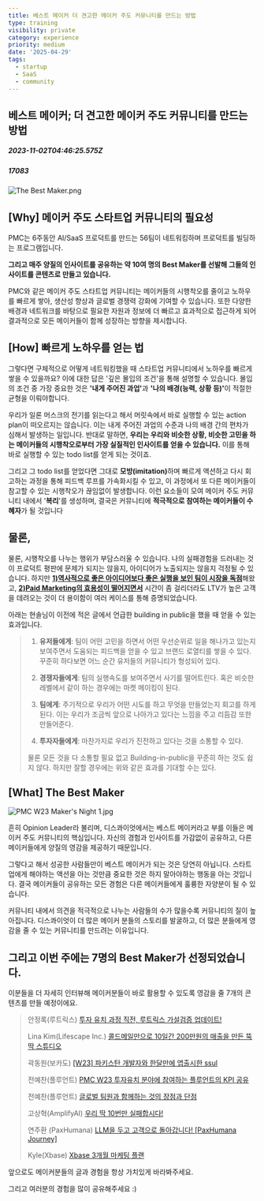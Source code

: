 ```yaml
---
title: 베스트 메이커 더 견고한 메이커 주도 커뮤니티를 만드는 방법
type: training
visibility: private
category: experience
priority: medium
date: '2025-04-29'
tags:
  - startup
  - SaaS
  - community
---
```

## 베스트 메이커; 더 견고한 메이커 주도 커뮤니티를 만드는 방법
##### 2023-11-02T04:46:25.575Z
##### 17083

<img src="https://media.disquiet.io/images/makerlog/07a867dbfc3d16497aa42ed53c07434cb715c362d648f2a57e909665f212346e" alt="The Best Maker.png" title="The Best Maker.png"><p></p><h2>[Why] 메이커 주도 스타트업 커뮤니티의 필요성</h2><p>PMC는 6주동안 AI/SaaS 프로덕트를 만드는 56팀이 네트워킹하며 프로덕트를 빌딩하는 프로그램입니다.</p><p><strong>그리고 매주 양질의 인사이트를 공유하는 약 10여 명의 Best Maker를 선발해 그들의 인사이트를 콘텐츠로 만들고 있습니다.</strong></p><p></p><p>PMC와 같은 메이커 주도 스타트업 커뮤니티는 메이커들의 시행착오를 줄이고 노하우를 빠르게 쌓아, 생산성 향상과 글로벌 경쟁력 강화에 기여할 수 있습니다. 또한 다양한 배경과 네트워크를 바탕으로 필요한 자원과 정보에 더 빠르고 효과적으로 접근하게 되어 결과적으로 모든 메이커들이 함께 성장하는 방향을 제시합니다.</p><p></p><p></p><h2>[How] 빠르게 노하우를 얻는 법</h2><p>그렇다면 구체적으로 어떻게 네트워킹했을 때 스타트업 커뮤니티에서 노하우를 빠르게 쌓을 수 있을까요? 이에 대한 답은 '깊은 몰입의 조건'을 통해 설명할 수 있습니다. 몰입의 조건 중 가장 중요한 것은 <strong>'내게 주어진 과업'</strong>과 <strong>'나의 배경(능력, 상황 등)'</strong>이 적절한 균형을 이뤄야합니다.</p><p></p><p>우리가 일론 머스크의 전기를 읽는다고 해서 머릿속에서 바로 실행할 수 있는 action plan이 떠오르지는 않습니다. 이는 내게 주어진 과업의 수준과 나의 배경 간의 편차가 심해서 발생하는 일입니다. 반대로 말하면, <strong>우리는 우리와 비슷한 상황, 비슷한 고민을 하는 메이커들의 시행착오로부터 가장 실질적인 인사이트를 얻을 수 있습니다.</strong> 이를 통해 바로 실행할 수 있는 todo list를 얻게 되는 것이죠.</p><p></p><p>그리고 그 todo list를 얻었다면 그대로 <strong>모방(imitation)</strong>하며 빠르게 액션하고 다시 회고하는 과정을 통해 피드백 루프를 가속화시킬 수 있고, 이 과정에서 또 다른 메이커들이 참고할 수 있는 시행착오가 끊임없이 발생합니다. 이런 요소들이 모여 메이커 주도 커뮤니티 내에서 '<strong>복리</strong>'를 생성하며, 결국은 커뮤니티에 <strong>적극적으로 참여하는 메이커들이 수혜자</strong>가 될 것입니다</p><p></p><h2>물론,</h2><p>물론, 시행착오를 나누는 행위가 부담스러울 수 있습니다. 나의 실패경험을 드러내는 것이 프로덕트 평판에 문제가 되지는 않을지, 아이디어가 노출되지는 않을지 걱정될 수 있습니다. 하지만 <strong><u>1)역사적으로 좋은 아이디어보다 좋은 실행을 보인 팀이 시장을 독점</u></strong>해왔고, <strong><u>2)Paid Marketing의 효용성이 떨어지면서</u></strong> 시간이 좀 걸리더라도 LTV가 높은 고객을 데려오는 것이 더 용이함이 여러 케이스를 통해 증명되었습니다.</p><p></p><p>아래는 현솔님이 이전에 적은 글에서 언급한 building in public을 했을 때 얻을 수 있는 효과입니다.</p><blockquote><ol><li><p><strong>유저들에게</strong>: 팀이 어떤 고민을 하면서 어떤 우선순위로 일을 해나가고 있는지 보여주면서 도움되는 피드백을 얻을 수 있고 브랜드 로열티를 쌓을 수 있다. 꾸준히 하다보면 어느 순간 유저들의 커뮤니티가 형성되어 있다.</p></li><li><p><strong>경쟁자들에게</strong>: 팀의 실행속도를 보여주면서 사기를 떨어트린다. 혹은 비슷한 레벨에서 같이 하는 경우에는 마켓 메이킹이 된다.</p></li><li><p><strong>팀에게</strong>: 주기적으로 우리가 어떤 시도를 하고 무엇을 만들었는지 회고를 하게 된다. 이는 우리가 조금씩 앞으로 나아가고 있다는 느낌을 주고 리듬감 또한 만들어준다.</p></li><li><p><strong>투자자들에게</strong>: 마찬가지로 우리가 진전하고 있다는 것을 소통할 수 있다.</p></li></ol><p>물론 모든 것을 다 소통할 필요 없고 Building-in-public을 꾸준히 하는 것도 쉽지 않다. 하지만 잘할 경우에는 위와 같은 효과를 기대할 수는 있다.</p></blockquote><p></p><p></p><h2>[What] The Best Maker</h2><img src="https://media.disquiet.io/images/makerlog/2186a1460e80dafca49d78249f585acbc80d3d08eb14284254bb31bb6109c894" alt="PMC W23 Maker's Night 1.jpg" title="PMC W23 Maker's Night 1.jpg"><p>흔히 Opinion Leader라 불리며, 디스콰이엇에서는 베스트 메이커라고 부를 이들은 메이커 주도 커뮤니티의 핵심입니다. 자신의 경험과 인사이트를 가감없이 공유하고, 다른 메이커들에게 양질의 영감을 제공하기 때문입니다.</p><p></p><p>그렇다고 해서 성공한 사람들만이 베스트 메이커가 되는 것은 당연히 아닙니다. 스타트업에게 해야하는 액션을 아는 것만큼 중요한 것은 하지 말아야하는 행동을 아는 것입니다. 결국 메이커들이 공유하는 모든 경험은 다른 메이커들에게 훌륭한 자양분이 될 수 있습니다.</p><p></p><p>커뮤니티 내에서 의견을 적극적으로 나누는 사람들의 수가 많을수록 커뮤니티의 질이 높아집니다. 디스콰이엇이 더 많은 메이커 분들의 스토리를 발굴하고, 더 많은 분들에게 영감을 줄 수 있는 커뮤니티를 만드려는 이유입니다.</p><p></p><h2>그리고 이번 주에는 7명의 Best Maker가 선정되었습니다.</h2><p>이분들을 더 자세히 인터뷰해 메이커분들이 바로 활용할 수 있도록 영감을 줄 7개의 콘텐츠를 만들 예정이에요.</p><blockquote><p>안정록(루트릭스)&nbsp;<a target="_blank" rel="noopener noreferrer nofollow" class="text-blue-500 hover:text-blue-300 no-underline text-blue-500 hover:text-blue-300 no-underline text-blue-500 hover:text-blue-300 no-underline" href="https://disquiet.io/@jungrok91/makerlog/%ED%88%AC%EC%9E%90-%EC%9C%A0%EC%B9%98-%EA%B3%BC%EC%A0%95%EC%9D%98-%EC%9D%B4%EB%AA%A8%EC%A0%80%EB%AA%A8-1698156155221?utm_source=stibee&amp;utm_medium=newsletter&amp;utm_campaign=contents-distribution&amp;utm_content=23-10-30-PMC-newsletter">투자 유치 과정 직전, 루트릭스 가설검증 업데이트!</a></p><p>Lina Kim(Lifescape Inc.)&nbsp;<a target="_blank" rel="noopener noreferrer nofollow" class="text-blue-500 hover:text-blue-300 no-underline text-blue-500 hover:text-blue-300 no-underline text-blue-500 hover:text-blue-300 no-underline" href="https://disquiet.io/@klalak0222/makerlog/%EC%BD%9C%EB%93%9C%EB%A9%94%EC%9D%BC%EB%A7%8C%EC%9C%BC%EB%A1%9C-10%EC%9D%BC%EA%B0%84-200%EB%A7%8C%EC%9B%90%EC%9D%98-%EB%A7%A4%EC%B6%9C%EC%9D%84-%EB%A7%8C%EB%93%A0-%EB%9A%9D%EB%94%B1-%EC%8A%A4%ED%8A%9C%EB%94%94%EC%98%A4-%EA%B7%B8%EB%A6%AC%EA%B3%A0-closed-ir-1698303326180?utm_source=stibee&amp;utm_medium=newsletter&amp;utm_campaign=contents-distribution&amp;utm_content=23-10-30-PMC-newsletter">콜드메일만으로 10일간 200만원의 매출을 만든 뚝딱 스튜디오</a></p><p>곽동원(보카도)&nbsp;<a target="_blank" rel="noopener noreferrer nofollow" class="text-blue-500 hover:text-blue-300 no-underline text-blue-500 hover:text-blue-300 no-underline text-blue-500 hover:text-blue-300 no-underline" href="https://disquiet.io/@dongwon/makerlog/%ED%8C%8C%ED%82%A4%EC%8A%A4%ED%83%84-%EA%B0%9C%EB%B0%9C%EC%9E%90%EC%99%80-%ED%95%9C%EB%8B%AC%EB%A7%8C%EC%97%90-%EC%95%B1%EC%B6%9C%EC%8B%9C%ED%95%9C-ssul-1698207285429?utm_source=stibee&amp;utm_medium=newsletter&amp;utm_campaign=contents-distribution&amp;utm_content=23-10-30-PMC-newsletter">[W23] 파키스탄 개발자와 한달만에 앱출시한 ssul</a></p><p>전예찬(플루언트)&nbsp;<a target="_blank" rel="noopener noreferrer nofollow" class="text-blue-500 hover:text-blue-300 no-underline text-blue-500 hover:text-blue-300 no-underline text-blue-500 hover:text-blue-300 no-underline" href="https://disquiet.io/@fluentt88/makerlog/pmc-w23-%ED%88%AC%EC%9E%90%EC%9C%A0%EC%B9%98-%EB%B6%84%EC%95%BC%EC%97%90-%EC%B0%B8%EC%97%AC%ED%95%98%EB%8A%94-%ED%94%8C%EB%A3%A8%EC%96%B8%ED%8A%B8%EC%9D%98-kpi-%EA%B3%B5%EC%9C%A0-1698241051575?utm_source=stibee&amp;utm_medium=newsletter&amp;utm_campaign=contents-distribution&amp;utm_content=23-10-30-PMC-newsletter">PMC W23 투자유치 분야에 참여하는 플루언트의 KPI 공유</a></p><p>전예찬(플루언트)&nbsp;<a target="_blank" rel="noopener noreferrer nofollow" class="text-blue-500 hover:text-blue-300 no-underline text-blue-500 hover:text-blue-300 no-underline text-blue-500 hover:text-blue-300 no-underline text-blue-500 hover:text-blue-300 no-underline" href="https://disquiet.io/@fluentt88/makerlog/%EA%B8%80%EB%A1%9C%EB%B2%8C-%ED%8C%80%EC%9B%90%EA%B3%BC-%ED%95%A8%EA%BB%98%ED%95%98%EB%8A%94-%EA%B2%83%EC%9D%98-%EC%9E%A5%EC%A0%90%EA%B3%BC-%EB%8B%A8%EC%A0%90?utm_source=stibee&amp;utm_medium=newsletter&amp;utm_campaign=contents-distribution&amp;utm_content=23-10-30-PMC-newsletter">글로벌 팀원과 함께하는 것의 장점과 단점</a></p><p>고상혁(AmplifyAI)&nbsp;<a target="_blank" rel="noopener noreferrer nofollow" class="text-blue-500 hover:text-blue-300 no-underline text-blue-500 hover:text-blue-300 no-underline text-blue-500 hover:text-blue-300 no-underline" href="https://disquiet.io/@kosh9575/makerlog/%EC%9A%B0%EB%A6%AC-%EB%94%B1-10%EB%B2%88%EB%A7%8C-%EC%8B%A4%ED%8C%A8%ED%95%98%EC%9E%90?utm_source=stibee&amp;utm_medium=newsletter&amp;utm_campaign=contents-distribution&amp;utm_content=23-10-30-PMC-newsletter">우리 딱 10번만 실패합시다!</a></p><p>연주환 (PaxHumana)&nbsp;<a target="_blank" rel="noopener noreferrer nofollow" class="text-blue-500 hover:text-blue-300 no-underline text-blue-500 hover:text-blue-300 no-underline text-blue-500 hover:text-blue-300 no-underline" href="https://disquiet.io/@titanism2197/makerlog/llm%EC%9D%84-%EB%91%90%EA%B3%A0-%EA%B3%A0%EA%B0%9D%EC%9C%BC%EB%A1%9C-%EB%8F%8C%EC%95%84%EA%B0%91%EB%8B%88%EB%8B%A4-pax-humana-journey-1698300726293?utm_source=stibee&amp;utm_medium=newsletter&amp;utm_campaign=contents-distribution&amp;utm_content=23-10-30-PMC-newsletter">LLM을 두고 고객으로 돌아갑니다! [PaxHumana Journey]</a></p><p>Kyle(Xbase)&nbsp;<a target="_blank" rel="noopener noreferrer nofollow" class="text-blue-500 hover:text-blue-300 no-underline text-blue-500 hover:text-blue-300 no-underline text-blue-500 hover:text-blue-300 no-underline" href="https://disquiet.io/@qkrghdqja71/makerlog/xbase-3%EA%B0%9C%EC%9B%94-%EB%A7%88%EC%BC%80%ED%8C%85-%ED%94%8C%EB%9E%9C?utm_source=stibee&amp;utm_medium=newsletter&amp;utm_campaign=contents-distribution&amp;utm_content=23-10-30-PMC-newsletter">Xbase 3개월 마케팅 플랜</a></p></blockquote><p></p><p>앞으로도 메이커분들의 글과 경험을 항상 가치있게 바라봐주세요.</p><p>그리고 여러분의 경험을 많이 공유해주세요 :)</p>
